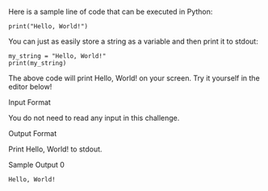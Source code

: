 Here is a sample line of code that can be executed in Python:

```
print("Hello, World!")
```

You can just as easily store a string as a variable and then print it to stdout:

```
my_string = "Hello, World!"
print(my_string)
```

The above code will print Hello, World! on your screen. Try it yourself in the editor below!

Input Format

You do not need to read any input in this challenge.

Output Format

Print Hello, World! to stdout.

Sample Output 0

```
Hello, World!
```

